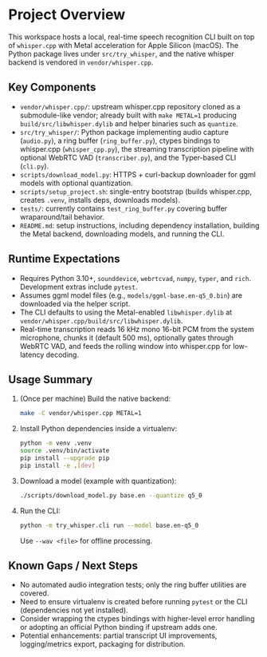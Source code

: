 # Project Overview

This workspace hosts a local, real-time speech recognition CLI built on top of `whisper.cpp` with Metal acceleration for Apple Silicon (macOS). The Python package lives under `src/try_whisper`, and the native whisper backend is vendored in `vendor/whisper.cpp`.

## Key Components

- `vendor/whisper.cpp/`: upstream whisper.cpp repository cloned as a submodule-like vendor; already built with `make METAL=1` producing `build/src/libwhisper.dylib` and helper binaries such as `quantize`.
- `src/try_whisper/`: Python package implementing audio capture (`audio.py`), a ring buffer (`ring_buffer.py`), ctypes bindings to whisper.cpp (`whisper_cpp.py`), the streaming transcription pipeline with optional WebRTC VAD (`transcriber.py`), and the Typer-based CLI (`cli.py`).
- `scripts/download_model.py`: HTTPS + curl-backup downloader for ggml models with optional quantization.
- `scripts/setup_project.sh`: single-entry bootstrap (builds whisper.cpp, creates `.venv`, installs deps, downloads models).
- `tests/`: currently contains `test_ring_buffer.py` covering buffer wraparound/tail behavior.
- `README.md`: setup instructions, including dependency installation, building the Metal backend, downloading models, and running the CLI.

## Runtime Expectations

- Requires Python 3.10+, `sounddevice`, `webrtcvad`, `numpy`, `typer`, and `rich`. Development extras include `pytest`.
- Assumes ggml model files (e.g., `models/ggml-base.en-q5_0.bin`) are downloaded via the helper script.
- The CLI defaults to using the Metal-enabled `libwhisper.dylib` at `vendor/whisper.cpp/build/src/libwhisper.dylib`.
- Real-time transcription reads 16 kHz mono 16-bit PCM from the system microphone, chunks it (default 500 ms), optionally gates through WebRTC VAD, and feeds the rolling window into whisper.cpp for low-latency decoding.

## Usage Summary

1. (Once per machine) Build the native backend:
   ```bash
   make -C vendor/whisper.cpp METAL=1
   ```
2. Install Python dependencies inside a virtualenv:
   ```bash
   python -m venv .venv
   source .venv/bin/activate
   pip install --upgrade pip
   pip install -e .[dev]
   ```
3. Download a model (example with quantization):
   ```bash
   ./scripts/download_model.py base.en --quantize q5_0
   ```
4. Run the CLI:
   ```bash
   python -m try_whisper.cli run --model base.en-q5_0
   ```
   Use `--wav <file>` for offline processing.

## Known Gaps / Next Steps

- No automated audio integration tests; only the ring buffer utilities are covered.
- Need to ensure virtualenv is created before running `pytest` or the CLI (dependencies not yet installed).
- Consider wrapping the ctypes bindings with higher-level error handling or adopting an official Python binding if upstream adds one.
- Potential enhancements: partial transcript UI improvements, logging/metrics export, packaging for distribution.
